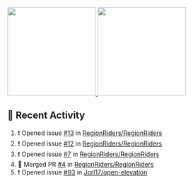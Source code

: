<a href="https://github.com/anuraghazra/github-readme-stats">
  <img height=200 src="https://readme-stats-danrejk.vercel.app/api?username=Danrejk&theme=github_dark&border_color=3d444d&count_private=true" />
</a>
<a href="https://github.com/anuraghazra/github-readme-stats">
  <img height=200 src="https://readme-stats-danrejk.vercel.app/api/top-langs/?username=Danrejk&layout=donut&theme=github_dark&border_color=3d444d&count_private=true" />
</a>

## 🚀 Recent Activity  
<!--START_SECTION:activity-->
1. ❗ Opened issue [#13](https://github.com/RegionRiders/RegionRiders/issues/13) in [RegionRiders/RegionRiders](https://github.com/RegionRiders/RegionRiders)
2. ❗ Opened issue [#12](https://github.com/RegionRiders/RegionRiders/issues/12) in [RegionRiders/RegionRiders](https://github.com/RegionRiders/RegionRiders)
3. ❗ Opened issue [#7](https://github.com/RegionRiders/RegionRiders/issues/7) in [RegionRiders/RegionRiders](https://github.com/RegionRiders/RegionRiders)
4. 🎉 Merged PR [#4](https://github.com/RegionRiders/RegionRiders/pull/4) in [RegionRiders/RegionRiders](https://github.com/RegionRiders/RegionRiders)
5. ❗ Opened issue [#93](https://github.com/Jorl17/open-elevation/issues/93) in [Jorl17/open-elevation](https://github.com/Jorl17/open-elevation)
<!--END_SECTION:activity-->

